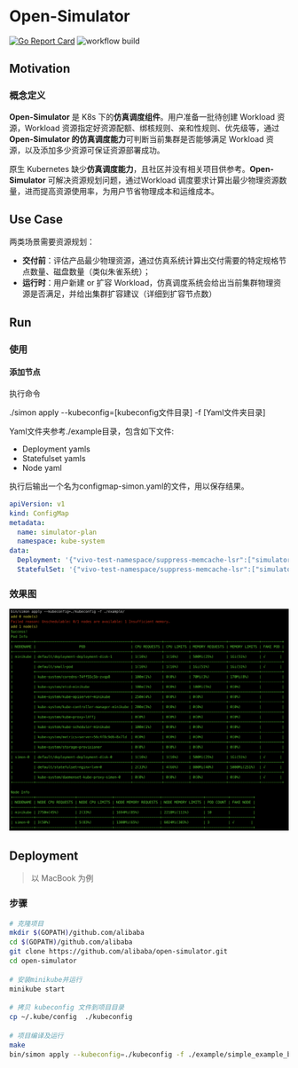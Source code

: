 # Open-Simulator

[![Go Report Card](https://goreportcard.com/badge/github.com/alibaba/open-simulator)](https://goreportcard.com/report/github.com/alibaba/open-simulator)
![workflow build](https://github.com/alibaba/open-simulator/actions/workflows/build.yml/badge.svg)

## Motivation
### 概念定义

**Open-Simulator** 是 K8s 下的**仿真调度组件**。用户准备一批待创建 Workload 资源，Workload 资源指定好资源配额、绑核规则、亲和性规则、优先级等，通过 **Open-Simulator 的仿真调度能力**可判断当前集群是否能够满足 Workload 资源，以及添加多少资源可保证资源部署成功。

原生 Kubernetes 缺少**仿真调度能力**，且社区并没有相关项目供参考。**Open-Simulator** 可解决资源规划问题，通过Workload 调度要求计算出最少物理资源数量，进而提高资源使用率，为用户节省物理成本和运维成本。

## Use Case

两类场景需要资源规划：

- **交付前**：评估产品最少物理资源，通过仿真系统计算出交付需要的特定规格节点数量、磁盘数量（类似朱雀系统）；
- **运行时**：用户新建 or 扩容 Workload，仿真调度系统会给出当前集群物理资源是否满足，并给出集群扩容建议（详细到扩容节点数）

## Run

### 使用
#### 添加节点

执行命令

./simon apply --kubeconfig=[kubeconfig文件目录] -f [Yaml文件夹目录]

Yaml文件夹参考./example目录，包含如下文件:

- Deployment yamls
- Statefulset yamls
- Node yaml

执行后输出一个名为configmap-simon.yaml的文件，用以保存结果。

```yaml
apiVersion: v1
kind: ConfigMap
metadata:
  name: simulator-plan
  namespace: kube-system
data:
  Deployment: '{"vivo-test-namespace/suppress-memcache-lsr":["simulator-node1","simulator-node1","node3","node2"],"vivo-test-namespace/suppress-memcache-be":["simulator-node1","simulator-node1","node3","node2"]}'
  StatefulSet: '{"vivo-test-namespace/suppress-memcache-lsr":["simulator-node1","simulator-node1","node3","node2"],"vivo-test-namespace/suppress-memcache-be":["simulator-node1","simulator-node1","node3","node2"]}'
```

### 效果图

![](doc/images/simon.png)
## Deployment

> 以 MacBook 为例

### 步骤

```bash
# 克隆项目
mkdir $(GOPATH)/github.com/alibaba
cd $(GOPATH)/github.com/alibaba
git clone https://github.com/alibaba/open-simulator.git
cd open-simulator

# 安装minikube并运行
minikube start

# 拷贝 kubeconfig 文件到项目目录
cp ~/.kube/config  ./kubeconfig

# 项目编译及运行
make
bin/simon apply --kubeconfig=./kubeconfig -f ./example/simple_example_by_huizhi
```